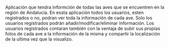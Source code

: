 Aplicación que tendra informción de todas las aves que se encuentren en la región de Andalucía. En essta aplicación todos los usuarios, esten registrados o no, podran ver toda la información de cada ave. Solo los usuarios registrados podrán añadir/modificar/eliminar información. Los usuarios registrados contaran también con la ventaja de subir sus propias fotos de cada ave a la información de la misma y compartir la localización de la ultima vez que la visualizo.
